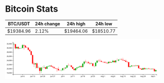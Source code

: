 # Bitcoin Stats

BTC/USDT|24h change|24h high|24h low|
|---|---|---|---|
|$19384.96|2.12%|$19464.06|$18510.77|

<img src="./chart.svg">
